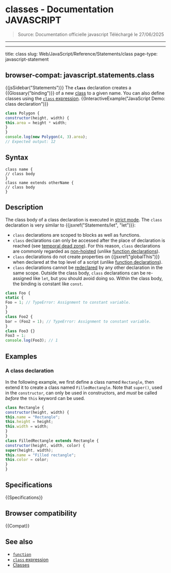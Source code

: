 # classes - Documentation JAVASCRIPT

> Source: Documentation officielle javascript
> Téléchargé le 27/06/2025

---

---
title: class
slug: Web/JavaScript/Reference/Statements/class
page-type: javascript-statement
## browser-compat: javascript.statements.class
{{jsSidebar("Statements")}}
The **`class`** declaration creates a {{Glossary("binding")}} of a new [class](/en-US/docs/Web/JavaScript/Reference/Classes) to a given name.
You can also define classes using the [`class` expression](/en-US/docs/Web/JavaScript/Reference/Operators/class).
{{InteractiveExample("JavaScript Demo: class declaration")}}
```js interactive-example
class Polygon {
constructor(height, width) {
this.area = height * width;
}
}
console.log(new Polygon(4, 3).area);
// Expected output: 12
```
## Syntax
```js-nolint
class name {
// class body
}
class name extends otherName {
// class body
}
```
## Description
The class body of a class declaration is executed in [strict mode](/en-US/docs/Web/JavaScript/Reference/Strict_mode). The `class` declaration is very similar to {{jsxref("Statements/let", "let")}}:
- `class` declarations are scoped to blocks as well as functions.
- `class` declarations can only be accessed after the place of declaration is reached (see [temporal dead zone](/en-US/docs/Web/JavaScript/Reference/Statements/let#temporal_dead_zone_tdz)). For this reason, `class` declarations are commonly regarded as [non-hoisted](/en-US/docs/Glossary/Hoisting) (unlike [function declarations](/en-US/docs/Web/JavaScript/Reference/Statements/function)).
- `class` declarations do not create properties on {{jsxref("globalThis")}} when declared at the top level of a script (unlike [function declarations](/en-US/docs/Web/JavaScript/Reference/Statements/function)).
- `class` declarations cannot be [redeclared](/en-US/docs/Web/JavaScript/Reference/Statements/let#redeclarations) by any other declaration in the same scope.
Outside the class body, `class` declarations can be re-assigned like `let`, but you should avoid doing so. Within the class body, the binding is constant like `const`.
```js
class Foo {
static {
Foo = 1; // TypeError: Assignment to constant variable.
}
}
class Foo2 {
bar = (Foo2 = 1); // TypeError: Assignment to constant variable.
}
class Foo3 {}
Foo3 = 1;
console.log(Foo3); // 1
```
## Examples
### A class declaration
In the following example, we first define a class named `Rectangle`, then extend it to create a class named `FilledRectangle`.
Note that `super()`, used in the `constructor`, can only be used in constructors, and _must_ be called _before_ the `this` keyword can be used.
```js
class Rectangle {
constructor(height, width) {
this.name = "Rectangle";
this.height = height;
this.width = width;
}
}
class FilledRectangle extends Rectangle {
constructor(height, width, color) {
super(height, width);
this.name = "Filled rectangle";
this.color = color;
}
}
```
## Specifications
{{Specifications}}
## Browser compatibility
{{Compat}}
## See also
- [`function`](/en-US/docs/Web/JavaScript/Reference/Statements/function)
- [`class` expression](/en-US/docs/Web/JavaScript/Reference/Operators/class)
- [Classes](/en-US/docs/Web/JavaScript/Reference/Classes)